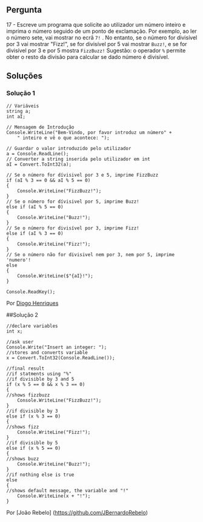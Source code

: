 ## Pergunta

17 - Escreve um programa que solicite ao utilizador um número inteiro e imprima
o número seguido de um ponto de exclamação. Por exemplo, ao ler o número sete,
vai mostrar no ecrã `7!` . No entanto, se o número for divisível por 3 vai
mostrar "Fizz!", se for divisível por 5 vai mostrar `Buzz!`, e se for
divisível por 3 e por 5 mostra `FizzBuzz!` Sugestão: o operador `%` permite
obter o resto da divisão para calcular se dado número é divisível.

## Soluções

### Solução 1

```Csharp
// Variáveis
string a;
int aI;

// Mensagem de Introdução
Console.WriteLine("Bem-Vindo, por favor introduz um número" +
    " inteiro e vê o que acontece: ");

// Guardar o valor introduzido pelo utilizador
a = Console.ReadLine();
// Converter a string inserida pelo utilizador em int
aI = Convert.ToInt32(a);

// Se o número for dívisivel por 3 e 5, imprime FizzBuzz
if (aI % 3 == 0 && aI % 5 == 0)
{
    Console.WriteLine("FizzBuzz!");
}
// Se o número for dívisivel por 5, imprime Buzz!
else if (aI % 5 == 0)
{
    Console.WriteLine("Buzz!");
}
// Se o número for divisível por 3, imprime Fizz!
else if (aI % 3 == 0)
{
    Console.WriteLine("Fizz!");
}
// Se o número não for divisivel nem por 3, nem por 5, imprime 'numero'!
else
{
    Console.WriteLine($"{aI}!");
}

Console.ReadKey();
````


Por [Diogo Henriques](https://github.com/diogo-h)

##Solução 2

```Csharp
//declare variables
int x;

//ask user
Console.Write("Insert an integer: ");
//stores and converts variable
x = Convert.ToInt32(Console.ReadLine());

//final result
//if statments using "%"
//if divisible by 3 and 5
if (x % 5 == 0 && x % 3 == 0)
{
//shows fizzbuzz
	Console.WriteLine("FizzBuzz!");
}
//if divisible by 3
else if (x % 3 == 0)
{
//shows fizz
	Console.WriteLine("Fizz!");
}
//if divisible by 5
else if (x % 5 == 0)
{
//shows buzz
	Console.WriteLine("Buzz!");
}           
//if nothing else is true
else
{
//shows default message, the variable and "!"
	Console.WriteLine(x + "!");
}
````

Por [João Rebelo] (https://github.com/JBernardoRebelo)